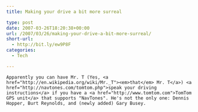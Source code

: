 ```yaml
---
title: Making your drive a bit more surreal

type: post
date: 2007-03-26T18:20:38+00:00
url: /2007/03/26/making-your-drive-a-bit-more-surreal/
short-url:
  - http://bit.ly/ew9P8F
categories:
  - Tech

---
```

<div class='microid-mailto+http:sha1:7fd7ee311d052b0e719135303be56dd529480c4d'>
  
    Apparently you can have Mr. T (Yes, <a href="http://en.wikipedia.org/wiki/Mr._T"><em>that</em> Mr. T</a>) <a href="http://navtones.com/tomtom.php">speak your driving instructions</a> if you have a <a href="http://www.tomtom.com">TomTom GPS unit</a> that supports "NavTones". He's not the only one: Dennis Hopper, Burt Reynolds, and (newly added) Gary Busey.
  
